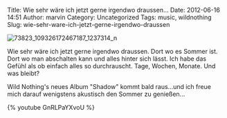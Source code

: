 Title: Wie sehr wäre ich jetzt gerne irgendwo draussen...
Date: 2012-06-16 14:51
Author: marvin
Category: Uncategorized
Tags: music, wildnothing
Slug: wie-sehr-ware-ich-jetzt-gerne-irgendwo-draussen

![73823_109326172467187_1237314_n]({static}/images/73823_109326172467187_1237314_n.jpg)

Wie sehr wäre ich jetzt gerne irgendwo draussen. Dort wo es Sommer ist.
Dort wo man abschalten kann und alles hinter sich lässt. Ich habe das
Gefühl als ob einfach alles so durchrauscht. Tage, Wochen, Monate. Und
was bleibt?

Wild Nothing's neues Album "Shadow" kommt bald raus...und ich freue mich
darauf wenigstens akustisch den Sommer zu genießen...

{% youtube GnRLPaYXvoU %}

